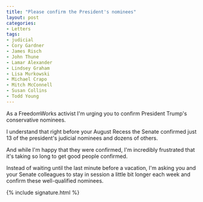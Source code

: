 ```yaml
---
title: "Please confirm the President's nominees"
layout: post
categories:
- Letters
tags:
- judicial
- Cory Gardner
- James Risch
- John Thune
- Lamar Alexander
- Lindsey Graham
- Lisa Murkowski
- Michael Crapo
- Mitch McConnell
- Susan Collins
- Todd Young
---
```


As a FreedomWorks activist I'm urging you to confirm President Trump's conservative nominees.

I understand that right before your August Recess the Senate confirmed just 13 of the president's judicial nominees and dozens of others.

And while I'm happy that they were confirmed, I'm incredibly frustrated that it's taking so long to get good people confirmed.

Instead of waiting until the last minute before a vacation, I'm asking you and your Senate colleagues to stay in session a little bit longer each week and confirm these well-qualified nominees.

{% include signature.html %}
